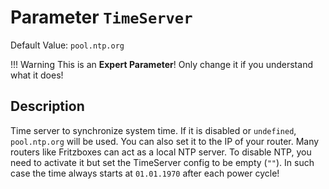 # Parameter `TimeServer`
Default Value: `pool.ntp.org`

!!! Warning
    This is an **Expert Parameter**! Only change it if you understand what it does!

## Description
Time server to synchronize system time. If it is disabled or `undefined`, `pool.ntp.org` will be used.
You can also set it to the IP of your router. Many routers like Fritzboxes can act as a local NTP server.
To disable NTP, you need to activate it but set the TimeServer config to be empty (`""`).
In such case the time always starts at `01.01.1970` after each power cycle!
